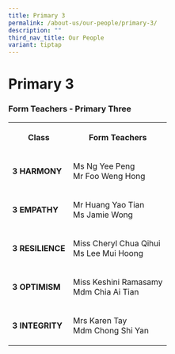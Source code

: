```yaml
---
title: Primary 3
permalink: /about-us/our-people/primary-3/
description: ""
third_nav_title: Our People
variant: tiptap
---
```

<h1><strong>Primary 3</strong></h1>
<h3>Form Teachers - Primary Three</h3>
<table style="minWidth: 50px">
<colgroup>
<col>
<col>
</colgroup>
<tbody>
<tr>
<th rowspan="1" colspan="1">
<p><strong>Class</strong>
</p>
</th>
<th rowspan="1" colspan="1">
<p>Form Teachers</p>
</th>
</tr>
<tr>
<td rowspan="1" colspan="1">
<p><strong>3 HARMONY</strong>
</p>
</td>
<td rowspan="1" colspan="1">
<p>Ms Ng Yee Peng
<br>Mr Foo Weng Hong</p>
</td>
</tr>
<tr>
<td rowspan="1" colspan="1">
<p><strong>3 EMPATHY</strong>
</p>
</td>
<td rowspan="1" colspan="1">
<p>Mr Huang Yao Tian
<br>Ms Jamie Wong</p>
</td>
</tr>
<tr>
<td rowspan="1" colspan="1">
<p><strong>3 RESILIENCE</strong>
</p>
</td>
<td rowspan="1" colspan="1">
<p>Miss Cheryl Chua Qihui
<br>Ms Lee Mui Hoong</p>
</td>
</tr>
<tr>
<td rowspan="1" colspan="1">
<p><strong>3 OPTIMISM</strong>
</p>
</td>
<td rowspan="1" colspan="1">
<p>Miss Keshini Ramasamy
<br>Mdm Chia Ai Tian</p>
</td>
</tr>
<tr>
<td rowspan="1" colspan="1">
<p><strong>3 INTEGRITY</strong>
</p>
</td>
<td rowspan="1" colspan="1">
<p>Mrs Karen Tay
<br>Mdm Chong Shi Yan</p>
</td>
</tr>
</tbody>
</table>
<p></p>